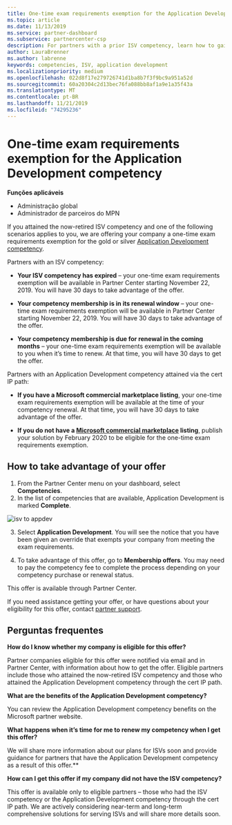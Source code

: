 ```yaml
---
title: One-time exam requirements exemption for the Application Development competency | Partner Center
ms.topic: article
ms.date: 11/13/2019
ms.service: partner-dashboard
ms.subservice: partnercenter-csp
description: For partners with a prior ISV competency, learn how to gain a one-time exam requirements exemption for the Application Development competency
author: LauraBrenner
ms.author: labrenne
keywords: competencies, ISV, application development
ms.localizationpriority: medium
ms.openlocfilehash: 022d8f17e279726741d1ba8b7f3f9bc9a951a52d
ms.sourcegitcommit: 60a20304c2d13bec76fa088bb8af1a9e1a35f43a
ms.translationtype: MT
ms.contentlocale: pt-BR
ms.lasthandoff: 11/21/2019
ms.locfileid: "74295236"
---
```

# <a name="one-time-exam-requirements-exemption-for-the-application-development-competency"></a>One-time exam requirements exemption for the Application Development competency

**Funções aplicáveis**

- Administração global
- Administrador de parceiros do MPN

If you attained the now-retired ISV competency and one of the following scenarios applies to you, we are offering your company a one-time exam requirements exemption for the gold or silver [Application Development competency](https://partner.microsoft.com/membership/application-development-competency). 

Partners with an ISV competency:

- **Your ISV competency has expired** – your one-time exam requirements exemption will be available in Partner Center starting November 22, 2019. You will have 30 days to take advantage of the offer. 

- **Your competency membership is in its renewal window** – your one-time exam requirements exemption will be available in Partner Center starting November 22, 2019. You will have 30 days to take advantage of the offer. 

- **Your competency membership is due for renewal in the coming months** – your one-time exam requirements exemption will be available to you when it’s time to renew. At that time, you will have 30 days to get the offer.

Partners with an Application Development competency attained via the cert IP path:

- **If you have a Microsoft commercial marketplace listing**, your one-time exam requirements exemption will be available at the time of your competency renewal. At that time, you will have 30 days to take advantage of the offer.

- **If you do not have a [Microsoft commercial marketplace](https://azure.microsoft.com/overview/commercial-marketplace/) listing**, publish your solution by February 2020 to be eligible for the one-time exam requirements exemption.

## <a name="how-to-take-advantage-of-your-offer"></a>How to take advantage of your offer

1. From the Partner Center menu on your dashboard, select **Competencies**.
2. In the list of competencies that are available, Application Development is marked **Complete**.

![isv to appdev](images/appdev.png)

3. Select **Application Development**. You will see the notice that you have been given an override that exempts your company from meeting the exam requirements. 

4. To take advantage of this offer, go to **Membership offers**. You may need to pay the competency fee to complete the process depending on your competency purchase or renewal status. 

This offer is available through Partner Center.

If you need assistance getting your offer, or have questions about your eligibility for this offer, contact [partner support](https://partner.microsoft.com/Support). 

## <a name="frequently-asked-questions"></a>Perguntas frequentes

**How do I know whether my company is eligible for this offer?**

Partner companies eligible for this offer were notified via email and in Partner Center, with information about how to get the offer. Eligible partners include those who attained the now-retired ISV competency and those who attained the Application Development competency through the cert IP path. 

**What are the benefits of the Application Development competency?**

You can review the Application Development competency benefits on the Microsoft partner website. 

**What happens when it’s time for me to renew my competency when I get this offer?** 

We will share more information about our plans for ISVs soon and provide guidance for partners that have the Application Development competency as a result of this offer.**  

**How can I get this offer if my company did not have the ISV competency?**

This offer is available only to eligible partners – those who had the ISV competency or the Application Development competency through the cert IP path. We are actively considering near-term and long-term comprehensive solutions for serving ISVs and will share more details soon. 


